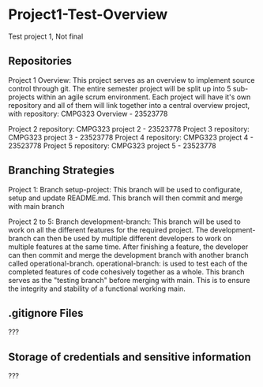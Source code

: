 # Project1-Test-Overview
Test project 1, Not final

## Repositories
Project 1 Overview: This project serves as an overview to implement source control through git.
The entire semester project will be split up into 5 sub-projects within an agile scrum environment.
Each project will have it's own repository and all of them will link together into a central overview project,
with repository: CMPG323 Overview - 23523778

Project 2 repository: CMPG323 project 2 - 23523778
Project 3 repository: CMPG323 project 3 - 23523778
Project 4 repository: CMPG323 project 4 - 23523778
Project 5 repository: CMPG323 project 5 - 23523778

## Branching Strategies
Project 1: Branch setup-project: This branch will be used to configurate, setup and update README.md.
This branch will then commit and merge with main branch

Project 2 to 5: Branch development-branch: This branch will be used to work on all the different features for the required project.
The development-branch can then be used by multiple different developers to work on multiple features at the same time.
After finishing a feature, the developer can then commit and merge the development branch with another branch called operational-branch.
operational-branch: is used to test each of the completed features of code cohesively together as a whole. This branch serves as the "testing branch"
before merging with main. This is to ensure the integrity and stability of a functional working main.

## .gitignore Files
???

## Storage of credentials and sensitive information
???
